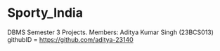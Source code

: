 # Sporty_India
DBMS Semester 3 Projects.
Members:
  Aditya Kumar Singh (23BCS013)
  githubID = https://github.com/aditya-23140